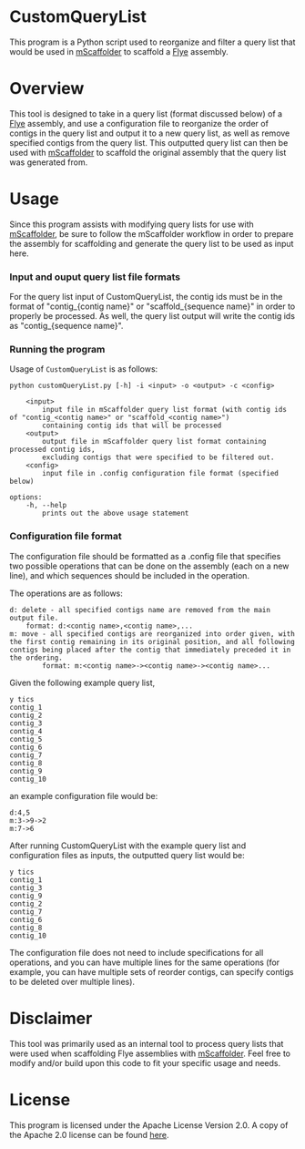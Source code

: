 # CustomQueryList

This program is a Python script used to reorganize and filter a query list that would be used in [mScaffolder](https://github.com/mahulchak/mscaffolder) to scaffold a [Flye](https://github.com/fenderglass/Flye) assembly.

# Overview
This tool is designed to take in a query list (format discussed below) of a [Flye](https://github.com/fenderglass/Flye) assembly, and use a configuration file to reorganize the order of contigs in the query list and output it to a new query list, as well as remove specified contigs from the query list. This outputted query list can then be used with [mScaffolder](https://github.com/mahulchak/mscaffolder) to scaffold the original assembly that the query list was generated from. 

# Usage
Since this program assists with modifying query lists for use with [mScaffolder](https://github.com/mahulchak/mscaffolder), be sure to follow the mScaffolder workflow in order to prepare the assembly for scaffolding and generate the query list to be used as input here. 

### Input and ouput query list file formats
For the query list input of CustomQueryList, the contig ids must be in the format of 
"contig_{contig name}" or "scaffold_{sequence name}" in order to properly be processed.
As well, the query list output will write the contig ids as "contig_{sequence name}".

### Running the program
Usage of `CustomQueryList` is as follows:

	python customQueryList.py [-h] -i <input> -o <output> -c <config>
		
		<input>
			input file in mScaffolder query list format (with contig ids of "contig_<contig name>" or "scaffold_<contig name>") 
			containing contig ids that will be processed
		<output>
			output file in mScaffolder query list format containing processed contig ids,
			excluding contigs that were specified to be filtered out.
		<config>
			input file in .config configuration file format (specified below)

	options:
		-h, --help
			prints out the above usage statement

### Configuration file format
The configuration file should be formatted as a .config file that specifies two possible operations 
that can be done on the assembly (each on a new line), and which sequences should be included in the operation.

The operations are as follows:
```
d: delete - all specified contigs name are removed from the main output file.
	format: d:<contig name>,<contig name>,...
m: move - all specified contigs are reorganized into order given, with the first contig remaining in its original position, and all following contigs being placed after the contig that immediately preceded it in the ordering.
        format: m:<contig name>-><contig name>-><contig name>...
```
Given the following example query list,  
```
y tics
contig_1
contig_2
contig_3
contig_4
contig_5
contig_6
contig_7
contig_8
contig_9
contig_10
```
an example configuration file would be:
```
d:4,5
m:3->9->2
m:7->6
```
After running CustomQueryList with the example query list and configuration files as inputs, the outputted query list would be:
```
y tics
contig_1
contig_3
contig_9
contig_2
contig_7
contig_6
contig_8
contig_10
```
The configuration file does not need to include specifications for all operations, and you can have multiple lines
for the same operations (for example, you can have multiple sets of reorder contigs, can specify contigs to be deleted over multiple lines).

# Disclaimer
This tool was primarily used as an internal tool to process query lists that were used when scaffolding Flye assemblies with [mScaffolder](https://github.com/mahulchak/mscaffolder). 
Feel free to modify and/or build upon this code to fit your specific usage and needs.

# License
This program is licensed under the Apache License Version 2.0. A copy of the Apache 2.0 license can be found [here](https://github.com/AvivBenchorin/CustomQueryList/blob/main/LICENSE).
